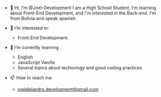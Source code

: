 - 👋 Hi, I’m @Joel-Development
I am a High School Student, I'm learning about Front-End Development, and I'm interested in the Back-end. 
I'm from Bolivia and speak spanish.

- 👀 I’m interested in:
  - Front-End Development.
  
- 🌱 I’m currently learning .
  - English
  - JavaScript Vanilla
  - Several topics about technology and good coding practices.
  
- 📫 How to reach me 
  - joelalejandro.development@gmail.com

<!---
Joel-Development/Joel-Development is a ✨ special ✨ repository because its `README.md` (this file) appears on your GitHub profile.
You can click the Preview link to take a look at your changes.
--->
